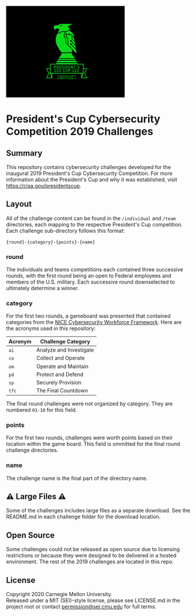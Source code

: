 <img src="pc1-logo.png" height="250px"/>

# President's Cup Cybersecurity Competition 2019 Challenges

## Summary

This repository contains cybersecurity challenges developed for the inaugural 2019 President's Cup Cybersecurity Competition. For more information about the President's Cup and why it was established, visit https://cisa.gov/presidentscup.

## Layout

All of the challenge content can be found in the `/individual` and `/team` directories, each mapping to the respective President's Cup competition. Each challenge sub-directory follows this format:

```
{round}-{category}-{points}-{name}
```

### round

The individuals and teams competitions each contained three successive rounds, with the first round being an open to Federal employees and members of the U.S. military. Each successive round downselected to ultimately determine a winner.

### category
For the first two rounds, a gameboard was presented that contained categories from the [NICE Cybersecurity Workforce Framework](https://www.nist.gov/itl/applied-cybersecurity/nice/nice-cybersecurity-workforce-framework-resource-center). Here are the acronyms used in this repository:

| Acronym    | Challenge Category      |
|------------|-------------------------|
| `ai`       | Analyze and Investigate |
| `co`       | Collect and Operate     |
| `om`       | Operate and Maintain    |
| `pd`       | Protect and Defend      |
| `sp`       | Securely Provision      |
| `tfc`      | The Final Countdown     |

The final round challenges were not organized by category. They are numbered `01-10` for this field.

### points
For the first two rounds, challenges were worth points based on their location within the game board. This field is ommitted for the final round challenge directories.

### name
The challenge name is the final part of the directory name.

## ⚠️ Large Files ⚠️
Some of the challenges includes large files as a separate download. See the README.md in each challenge folder for the download location.

## Open Source
Some challenges could not be released as open source due to licensing restrictions or because they were designed to be delivered in a hosted environment. The rest of the 2019 challenges are located in this repo.

## License
Copyright 2020 Carnegie Mellon University.  
Released under a MIT (SEI)-style license, please see LICENSE.md in the project root or contact permission@sei.cmu.edu for full terms.
